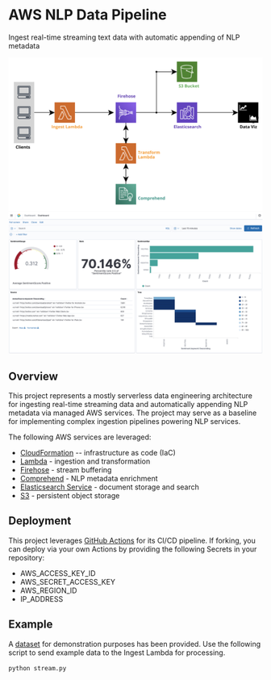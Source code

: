 # AWS NLP Data Pipeline
Ingest real-time streaming text data with automatic appending of NLP metadata

![Architecture](img/diagram.png)
![Kibana Dashboard](img/kibana.png)

## Overview

This project represents a mostly serverless data engineering architecture for ingesting real-time streaming data and automatically appending NLP metadata via managed AWS services. The project may serve as a baseline for implementing complex ingestion pipelines powering NLP services.

The following AWS services are leveraged:

* [CloudFormation](https://aws.amazon.com/cloudformation/) -- infrastructure as code (IaC)
* [Lambda](https://aws.amazon.com/lambda/) - ingestion and transformation
* [Firehose](https://aws.amazon.com/kinesis/data-firehose/) - stream buffering
* [Comprehend](https://aws.amazon.com/comprehend/) - NLP metadata enrichment
* [Elasticsearch Service](https://aws.amazon.com/elasticsearch-service/) - document storage and search
* [S3](https://aws.amazon.com/s3/) - persistent object storage

## Deployment

This project leverages [GitHub Actions](https://github.com/features/actions) for its CI/CD pipeline. If forking, you can deploy via your own Actions by providing the following Secrets in your repository:

* AWS_ACCESS_KEY_ID
* AWS_SECRET_ACCESS_KEY
* AWS_REGION_ID
* IP_ADDRESS

## Example

A [dataset](https://www.kaggle.com/kavita5/twitter-dataset-avengersendgame) for demonstration purposes has been provided. Use the following script to send example data to the Ingest Lambda for processing.

```bash
python stream.py
```
